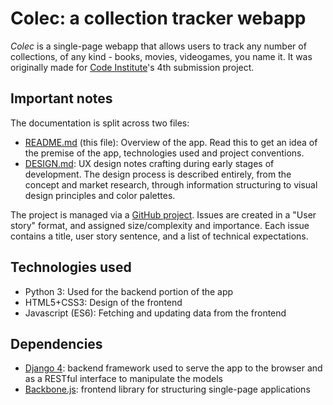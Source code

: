 # Colec: a collection tracker webapp

*Colec* is a single-page webapp that allows users to track any number of collections, of any kind - books, movies, videogames, you name it. It was originally made for [Code Institute](https://codeinstitute.net/)'s 4th submission project.

## Important notes

The documentation is split across two files:

-   [README.md](README.md) (this file): Overview of the app. Read this to get an idea of the premise of the app, technologies used and project conventions.
-   [DESIGN.md](doc/DESIGN.md): UX design notes crafting during early stages of development. The design process is described entirely, from the concept and market research, through information structuring to visual design principles and color palettes.

The project is managed via a [GitHub project](https://github.com/users/Tearnote/projects/1/views/1). Issues are created in a "User story" format, and assigned size/complexity and importance. Each issue contains a title, user story sentence, and a list of technical expectations.

## Technologies used

-   Python 3: Used for the backend portion of the app
-   HTML5+CSS3: Design of the frontend
-   Javascript (ES6): Fetching and updating data from the frontend

## Dependencies

-   [Django 4](https://www.djangoproject.com): backend framework used to serve the app to the browser and as a RESTful interface to manipulate the models
-   [Backbone.js](https://backbonejs.org/): frontend library for structuring single-page applications
